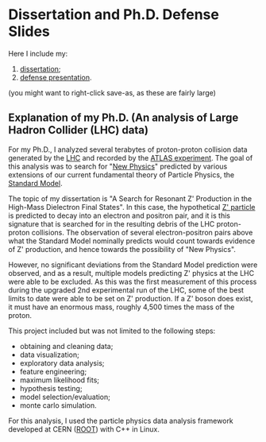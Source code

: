 # Dissertation and Ph.D. Defense Slides

Here I include my:

1. [dissertation](https://github.com/statevector/PhDThesis/blob/master/willis_thesis.pdf); <br>
2. [defense presentation](https://github.com/statevector/PhDThesis/blob/master/willis_presentation.pdf).

(you might want to right-click save-as, as these are fairly large)

## Explanation of my Ph.D. (An analysis of Large Hadron Collider (LHC) data)

For my Ph.D., I analyzed several terabytes of proton-proton collision data generated by the 
[LHC](https://home.cern/science/accelerators/large-hadron-collider) and recorded by the 
[ATLAS experiment](https://home.cern/science/experiments/atlas). The goal of this analysis was to search for 
"[New Physics](https://en.wikipedia.org/wiki/Physics_beyond_the_Standard_Model)" predicted by various extensions of our 
current fundamental theory of Particle Physics, the [Standard Model](https://home.cern/science/physics/standard-model).

The topic of my dissertation is "A Search for Resonant Z' Production in the High-Mass Dielectron Final States". In this case, 
the hypothetical [Z' particle](https://en.wikipedia.org/wiki/W%E2%80%B2_and_Z%E2%80%B2_bosons) is predicted to decay into an electron 
and positron pair, and it is this signature that is searched for in the resulting debris of the LHC proton-proton collisions. The 
observation of several electron-positron pairs above what the Standard Model nominally predicts would count towards evidence of Z' 
production, and hence towards the possibility of "New Physics".

However, no significant deviations from the Standard Model prediction were observed, and as a result, multiple models predicting Z' 
physics at the LHC were able to be excluded. As this was the first measurement of this process during the upgraded 2nd experimental
run of the LHC, some of the best limits to date were able to be set on Z' production. If a Z' boson does exist, it must have an 
enormous mass, roughly 4,500 times the mass of the proton.

This project included but was not limited to the following steps:

- obtaining and cleaning data; <br>
- data visualization; <br>
- exploratory data analysis; <br>
- feature engineering; <br>
- maximum likelihood fits; <br>
- hypothesis testing; <br>
- model selection/evaluation; <br>
- monte carlo simulation.

For this analysis, I used the particle physics data analysis framework developed at CERN ([ROOT](https://root.cern.ch/about-root)) 
with C++ in Linux.

